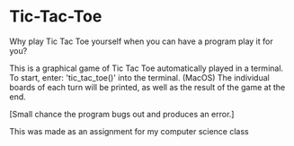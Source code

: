 # Tic-Tac-Toe
Why play Tic Tac Toe yourself when you can have a program play it for you?

This is a graphical game of Tic Tac Toe automatically played in a terminal. 
To start, enter: 'tic_tac_toe()' into the terminal. (MacOS)
The individual boards of each turn will be printed, as well as the result of the game at the end.

[Small chance the program bugs out and produces an error.]


This was made as an assignment for my computer science class

